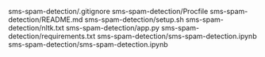 sms-spam-detection/.gitignore
sms-spam-detection/Procfile
sms-spam-detection/README.md
sms-spam-detection/setup.sh
sms-spam-detection/nltk.txt
sms-spam-detection/app.py
sms-spam-detection/requirements.txt
sms-spam-detection/sms-spam-detection.ipynb
sms-spam-detection/sms-spam-detection.ipynb
